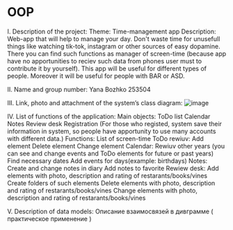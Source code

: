 # OOP

I. Description of the project:
Theme:
Time-management app
Description:
Web-app that will help to manage your day. Don't waste time for unusefull things like watching tik-tok, instagram or other sources of easy dopamine. 
There you can find such functions as manager of screen-time (because app have no apportunities to reciev such data from phones user must to contribute it by yourself). 
This app will be useful for different types of people. Moreover it will be useful for people with BAR or ASD.

II. Name and group number: 
Yana Bozhko
253504

III. Link, photo and attachment of the system’s class diagram:
![image](https://github.com/YanaBoz/OOP/assets/125998496/68583b91-5c1c-4fb5-a259-a4ed1de4d5c5)


IV. List of functions of the application:
Main objects:
 ToDo list
 Calendar
 Notes
 Review desk
 Registration
 (For those who registed, system save their information in system, so people have apportunity to use many accounts with different data.)
Functions:
 List of screen-time
 ToDo rewiuv:
  Add element
  Delete element
  Change element
 Calendar:
  Rewiuv other years (you can see and change events and ToDo elements for future or past years)
  Find necessary dates
  Add events for days(example: birthdays)
 Notes:
  Create and change notes in diary
  Add notes to favorite
 Rewiew desk:
  Add elements with photo, description and rating of restarants/books/vines
  Create folders of such elements
  Delete elements with photo, description and rating of restarants/books/vines
  Change elements with photo, description and rating of restarants/books/vines

V. Description of data models:
Описание взаимосвязей в дивграмме ( практическое применение )
